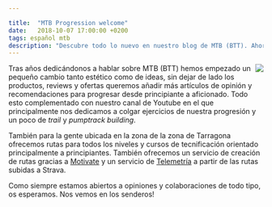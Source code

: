 ```yaml
---

title:  "MTB Progression welcome"
date:   2018-10-07 17:00:00 +0200
tags: español mtb
description: "Descubre todo lo nuevo en nuestro blog de MTB (BTT). Ahora con más artículos de opinión y recomendaciones para progresar desde principiante a aficionado"
---
```


<a href='{{ site.constants.wsib }}mtb'><img style="float: right;" src="https://i.imgur.com/ccVJY3vm.jpg"></a>

Tras años dedicándonos a hablar sobre MTB (BTT) hemos empezado un pequeño cambio tanto estético como de ideas, sin dejar de lado los productos, reviews y ofertas queremos añadir más artículos de opinión y recomendaciones para progresar desde principiante a aficionado. Todo esto complementado con nuestro canal de Youtube en el que principalmente nos dedicamos a colgar ejercicios de nuestra progresión y un poco de *trail* y *pumptrack building*.

También para la gente ubicada en la zona de la zona de Tarragona ofrecemos rutas para todos los niveles y cursos de tecnificación orientado principalmente a principiantes. También ofrecemos un servicio de creación de rutas gracias a [Motivate](https://motivate.apphb.com/) y un servicio de [Telemetría](https://telemetry.apphb.com/) a partir de las rutas subidas a Strava.

Como siempre estamos abiertos a opiniones y colaboraciones de todo tipo, os esperamos. Nos vemos en los senderos!
